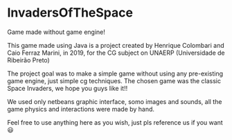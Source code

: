 # InvadersOfTheSpace
Game made without game engine!

This game made using Java is a project created by Henrique Colombari and Caio Ferraz Marini, in 2019, for the CG subject on UNAERP 
(Universidade de Ribeirão Preto)

The project goal was to make a simple game without using any pre-existing game engine, just simple cg techniques.
The chosen game was the classic Space Invaders, we hope you guys like it!!

We used only netbeans graphic interface, somo images and sounds, all the game physics and interactions were made by hand.

Feel free to use anything here as you wish, just pls reference us if you want 😃
